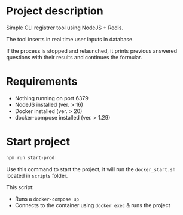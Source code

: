 # Project description

Simple CLI registrer tool using NodeJS + Redis.

The tool inserts in real time user inputs in database.

If the process is stopped and relaunched, it prints previous answered questions with their results and continues the formular.

# Requirements

- Nothing running on port 6379
- NodeJS installed (ver. > 16)
- Docker installed (ver. > 20)
- docker-compose installed (ver. > 1.29)

# Start project
```bash
npm run start-prod
```
Use this command to start the project, it will run the `docker_start.sh` located in `scripts` folder.

This script:
- Runs a `docker-compose up`
- Connects to the container using `docker exec` & runs the project
